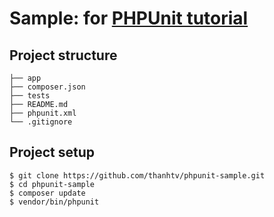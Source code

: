 # Sample: for [PHPUnit tutorial](http://techsharing.co-well.com.vn:3080/t/unit-testing-tutorial-gioi-thieu-ve-phpunit/81)

## Project structure
```
├── app
├── composer.json
├── tests
├── README.md
├── phpunit.xml
└── .gitignore
```

## Project setup
```
$ git clone https://github.com/thanhtv/phpunit-sample.git
$ cd phpunit-sample
$ composer update
$ vendor/bin/phpunit
```
